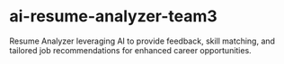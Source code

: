 # ai-resume-analyzer-team3
Resume Analyzer leveraging AI to provide feedback, skill matching, and tailored job recommendations for enhanced career opportunities.
